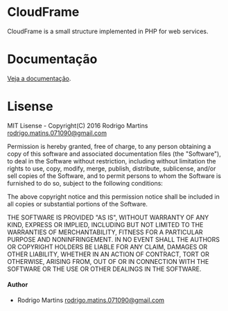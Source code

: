 # CloudFrame
CloudFrame is a small structure implemented in PHP for web services.

# Documentação
[Veja a documentação](https://github.com/rodrigomart/CloudFrame/wiki).

# Lisense
MIT Lisense - Copyright(C) 2016 Rodrigo Martins <rodrigo.matins.071090@gmail.com>

Permission is hereby granted, free of charge, to any person obtaining a copy
of this software and associated documentation files (the "Software"), to deal
in the Software without restriction, including without limitation the rights
to use, copy, modify, merge, publish, distribute, sublicense, and/or sell
copies of the Software, and to permit persons to whom the Software is
furnished to do so, subject to the following conditions:

The above copyright notice and this permission notice shall be included in
all copies or substantial portions of the Software.

THE SOFTWARE IS PROVIDED "AS IS", WITHOUT WARRANTY OF ANY KIND, EXPRESS OR
IMPLIED, INCLUDING BUT NOT LIMITED TO THE WARRANTIES OF MERCHANTABILITY,
FITNESS FOR A PARTICULAR PURPOSE AND NONINFRINGEMENT. IN NO EVENT SHALL THE
AUTHORS OR COPYRIGHT HOLDERS BE LIABLE FOR ANY CLAIM, DAMAGES OR OTHER
LIABILITY, WHETHER IN AN ACTION OF CONTRACT, TORT OR OTHERWISE, ARISING FROM,
OUT OF OR IN CONNECTION WITH THE SOFTWARE OR THE USE OR OTHER DEALINGS IN
THE SOFTWARE.

#### Author
* Rodrigo Martins <rodrigo.matins.071090@gmail.com>
